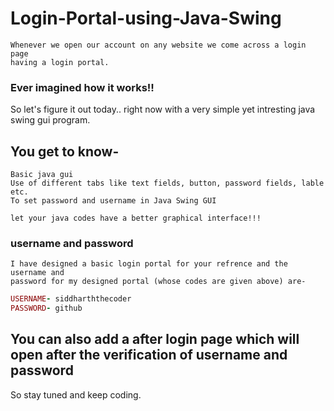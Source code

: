 # Login-Portal-using-Java-Swing
```
Whenever we open our account on any website we come across a login page
having a login portal. 
```
### Ever imagined how it works!!
So let's figure it out today.. right now with a very simple yet intresting 
java swing gui program.

## You get to know-
```
Basic java gui 
Use of different tabs like text fields, button, password fields, lable etc.
To set password and username in Java Swing GUI

let your java codes have a better graphical interface!!!
```
### username and password 
```
I have designed a basic login portal for your refrence and the username and
password for my designed portal (whose codes are given above) are-
```
```ruby
USERNAME- siddharththecoder
PASSWORD- github
```
## You can also add a after login page which will open after the verification of username and password

So stay tuned and keep coding.
